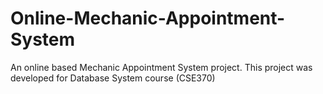 # Online-Mechanic-Appointment-System
An online based Mechanic Appointment System project. This project was developed for Database System course (CSE370)
